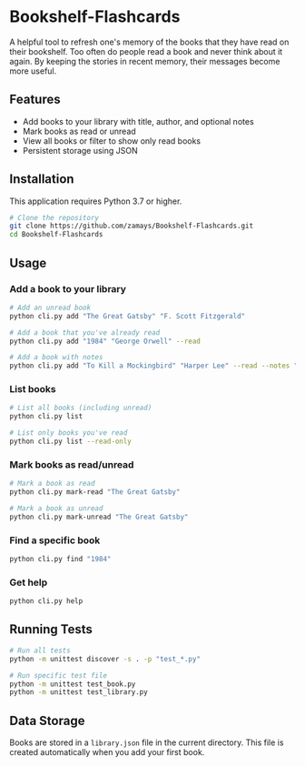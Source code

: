 # Bookshelf-Flashcards
A helpful tool to refresh one's memory of the books that they have read on their bookshelf. Too often do people read a book and never think about it again. By keeping the stories in recent memory, their messages become more useful.

## Features
- Add books to your library with title, author, and optional notes
- Mark books as read or unread
- View all books or filter to show only read books
- Persistent storage using JSON

## Installation
This application requires Python 3.7 or higher.

```bash
# Clone the repository
git clone https://github.com/zamays/Bookshelf-Flashcards.git
cd Bookshelf-Flashcards
```

## Usage

### Add a book to your library
```bash
# Add an unread book
python cli.py add "The Great Gatsby" "F. Scott Fitzgerald"

# Add a book that you've already read
python cli.py add "1984" "George Orwell" --read

# Add a book with notes
python cli.py add "To Kill a Mockingbird" "Harper Lee" --read --notes "A powerful story about justice"
```

### List books
```bash
# List all books (including unread)
python cli.py list

# List only books you've read
python cli.py list --read-only
```

### Mark books as read/unread
```bash
# Mark a book as read
python cli.py mark-read "The Great Gatsby"

# Mark a book as unread
python cli.py mark-unread "The Great Gatsby"
```

### Find a specific book
```bash
python cli.py find "1984"
```

### Get help
```bash
python cli.py help
```

## Running Tests
```bash
# Run all tests
python -m unittest discover -s . -p "test_*.py"

# Run specific test file
python -m unittest test_book.py
python -m unittest test_library.py
```

## Data Storage
Books are stored in a `library.json` file in the current directory. This file is created automatically when you add your first book.
